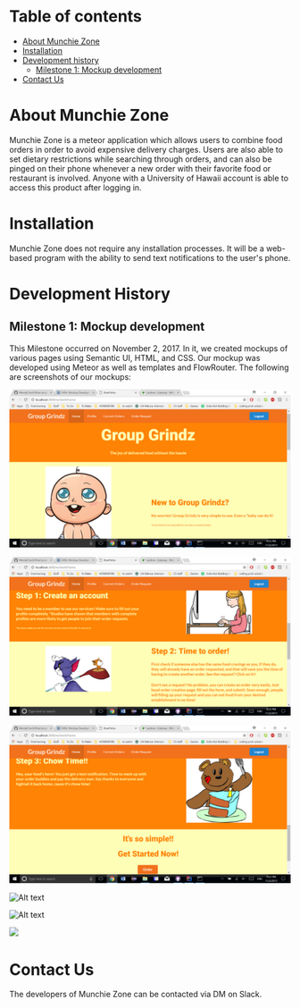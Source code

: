 # Table of contents

* [About Munchie Zone](#about-munchiezone)
* [Installation](#installation)
* [Development history](#development-history)
  * [Milestone 1: Mockup development](#milestone-1-mockup-development)
* [Contact Us](#contact-us)


# About Munchie Zone

Munchie Zone is a meteor application which allows users to combine food orders in order to avoid expensive delivery charges. Users are also able to set dietary restrictions while searching through orders, and can also be pinged on their phone whenever a new order with their favorite food or restaurant is involved. Anyone with a University of Hawaii account is able to access this product after logging in. 

# Installation

Munchie Zone does not require any installation processes. It will be a web-based program with the ability to send text notifications to the user's phone.

# Development History


## Milestone 1: Mockup development

This Milestone occurred on November 2, 2017. In it, we created mockups of various pages using Semantic UI, HTML, and CSS. Our mockup was developed using Meteor as well as templates and FlowRouter. The following are screenshots of our mockups: 

![Alt text](https://raw.githubusercontent.com/WendyChen9/final-project-mockup/master/app/public/images/home1.png)

![Alt text](https://raw.githubusercontent.com/WendyChen9/final-project-mockup/master/app/public/images/home2.png)

![Alt text](https://raw.githubusercontent.com/WendyChen9/final-project-mockup/master/app/public/images/home3.png)

![Alt text](https://github.com/awyz/final-project-mockup/blob/master/app/public/images/Profile_View_Edit_Page.png?raw=true) 

![Alt text](https://github.com/awyz/final-project-mockup/blob/master/app/public/images/Order_Page.png?raw=true)

![](images/bowfolios-cas.png)

# Contact Us

The developers of Munchie Zone can be contacted via DM on Slack.
